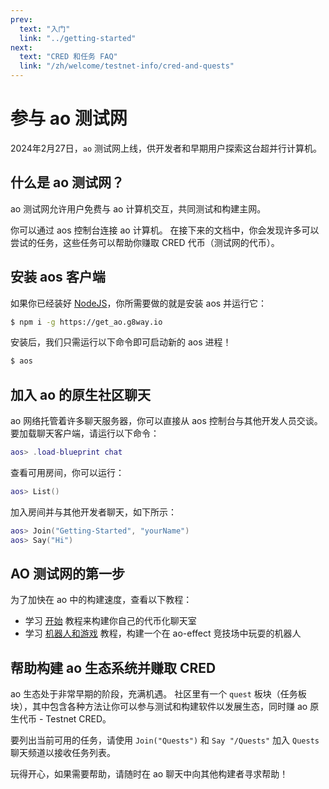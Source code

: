 ```yaml
---
prev:
  text: "入门"
  link: "../getting-started"
next:
  text: "CRED 和任务 FAQ"
  link: "/zh/welcome/testnet-info/cred-and-quests"
---
```


# 参与 ao 测试网

2024年2月27日，`ao` 测试网上线，供开发者和早期用户探索这台超并行计算机。

## 什么是 ao 测试网？

ao 测试网允许用户免费与 ao 计算机交互，共同测试和构建主网。

你可以通过 aos 控制台连接 ao 计算机。 在接下来的文档中，你会发现许多可以尝试的任务，这些任务可以帮助你赚取 CRED 代币（测试网的代币）。

## 安装 aos 客户端

如果你已经装好 [NodeJS](https://nodejs.org)，你所需要做的就是安装 aos 并运行它：

```sh
$ npm i -g https://get_ao.g8way.io
```

安装后，我们只需运行以下命令即可启动新的 aos 进程！

```sh
$ aos
```

## 加入 ao 的原生社区聊天

ao 网络托管着许多聊天服务器，你可以直接从 aos 控制台与其他开发人员交谈。 要加载聊天客户端，请运行以下命令：

```lua
aos> .load-blueprint chat
```

查看可用房间，你可以运行：

```lua
aos> List()
```

加入房间并与其他开发者聊天，如下所示：

```lua
aos> Join("Getting-Started", "yourName")
aos> Say("Hi")
```

## AO 测试网的第一步

为了加快在 ao 中的构建速度，查看以下教程：

- 学习 [开始](/zh/tutorials/begin/) 教程来构建你自己的代币化聊天室
- 学习 [机器人和游戏](/zh/tutorials/bots-and-games/) 教程，构建一个在 ao-effect 竞技场中玩耍的机器人

## 帮助构建 ao 生态系统并赚取 CRED

ao 生态处于非常早期的阶段，充满机遇。 社区里有一个 `quest` 板块（任务板块），其中包含各种方法让你可以参与测试和构建软件以发展生态，同时赚 ao 原生代币 - Testnet CRED。

要列出当前可用的任务，请使用 `Join("Quests")` 和 `Say "/Quests"` 加入 `Quests` 聊天频道以接收任务列表。

玩得开心，如果需要帮助，请随时在 ao 聊天中向其他构建者寻求帮助！

